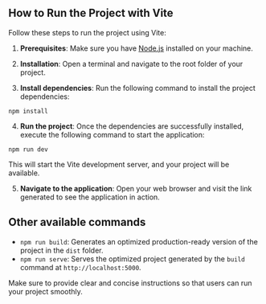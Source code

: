 ## How to Run the Project with Vite

Follow these steps to run the project using Vite:

1. **Prerequisites**: Make sure you have [Node.js](https://nodejs.org) installed on your machine.

2. **Installation**: Open a terminal and navigate to the root folder of your project.

3. **Install dependencies**: Run the following command to install the project dependencies:

`npm install`

4. **Run the project**: Once the dependencies are successfully installed, execute the following command to start the application:

`npm run dev`

This will start the Vite development server, and your project will be available.

5. **Navigate to the application**: Open your web browser and visit the link generated to see the application in action.

## Other available commands

- `npm run build`: Generates an optimized production-ready version of the project in the `dist` folder.
- `npm run serve`: Serves the optimized project generated by the `build` command at `http://localhost:5000`.

Make sure to provide clear and concise instructions so that users can run your project smoothly.
